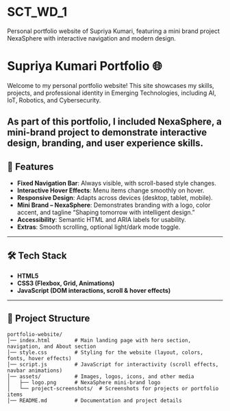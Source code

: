 # SCT_WD_1
Personal portfolio website of Supriya Kumari, featuring a mini brand project NexaSphere with interactive navigation and modern design.

# Supriya Kumari Portfolio 🌐

Welcome to my personal portfolio website! This site showcases my skills, projects, and professional identity in Emerging Technologies, including AI, IoT, Robotics, and Cybersecurity.  

As part of this portfolio, I included **NexaSphere**, a mini-brand project to demonstrate interactive design, branding, and user experience skills.  
---

## 🚀 Features
- **Fixed Navigation Bar**: Always visible, with scroll-based style changes.  
- **Interactive Hover Effects**: Menu items change smoothly on hover.  
- **Responsive Design**: Adapts across devices (desktop, tablet, mobile).  
- **Mini Brand – NexaSphere**: Demonstrates branding with a logo, color accent, and tagline “Shaping tomorrow with intelligent design.”  
- **Accessibility**: Semantic HTML and ARIA labels for usability.  
- **Extras**: Smooth scrolling, optional light/dark mode toggle.  
---

## 🛠️ Tech Stack
- **HTML5**  
- **CSS3 (Flexbox, Grid, Animations)**  
- **JavaScript (DOM interactions, scroll & hover effects)**  
---

## 📂 Project Structure

```text
portfolio-website/
│── index.html        # Main landing page with hero section, navigation, and About section
│── style.css         # Styling for the website (layout, colors, fonts, hover effects)
│── script.js         # JavaScript for interactivity (scroll effects, navbar animations)
│── assets/           # Images, logos, icons, and other media
│   ├── logo.png      # NexaSphere mini-brand logo
│   └── project-screenshots/  # Screenshots for projects or portfolio items
│── README.md         # Documentation and project details
